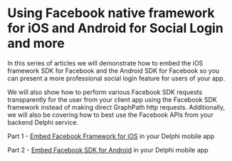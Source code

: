 # Using Facebook native framework for iOS and Android for Social Login and more

In this series of articles we will demonstrate how to embed the iOS framework SDK for Facebook and the Android SDK for Facebook so you can present a more professional social login feature for users of your app.

We will also show how to perform various Facebook SDK requests transparently for the user from your client app using the Facebook SDK framework instead of making direct GraphPath http requests.  Additionally, we will also be covering how to best use the Facebook APIs from your backend Delphi service.

Part 1 - [Embed Facebook Framework for iOS](iOS.md) in your Delphi mobile app

Part 2 - [Embed Facebook SDK for Android](Android.md) in your Delphi mobile app